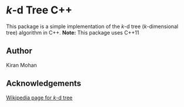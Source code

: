 # _k_-d Tree C++
This package is a simple implementation of the _k_-d tree (_k_-dimensional tree) algorithm in C++.
**Note:** This package uses C++11
## Author
Kiran Mohan

## Acknowledgements
[Wikipedia page for _k_-d tree](https://en.wikipedia.org/wiki/K-d_tree)
